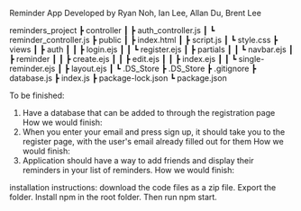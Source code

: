 Reminder App
Developed by Ryan Noh, Ian Lee, Allan Du, Brent Lee

reminders_project
 ┣ controller
 ┃ ┣ auth_controller.js
 ┃ ┗ reminder_controller.js
 ┣ public
 ┃ ┣ index.html
 ┃ ┣ script.js
 ┃ ┗ style.css
 ┣ views
 ┃ ┣ auth
 ┃ ┃ ┣ login.ejs
 ┃ ┃ ┗ register.ejs
 ┃ ┣ partials
 ┃ ┃ ┗ navbar.ejs
 ┃ ┣ reminder
 ┃ ┃ ┣ create.ejs
 ┃ ┃ ┣ edit.ejs
 ┃ ┃ ┣ index.ejs
 ┃ ┃ ┗ single-reminder.ejs
 ┃ ┣ layout.ejs
 ┃ ┗ .DS_Store
 ┣ .DS_Store
 ┣ .gitignore
 ┣ database.js
 ┣ index.js
 ┣ package-lock.json
 ┗ package.json
 
 To be finished:
 1. Have a database that can be added to through the registration page
 How we would finish:
 2. When you enter your email and press sign up, it should take you to the register page, with the user's email already filled out for them
  How we would finish:
 3. Application should have a way to add friends and display their reminders in your list of reminders.
  How we would finish:
 
 installation instructions: download the code files as a zip file. Export the folder. Install npm in the root folder. Then run npm start.
